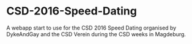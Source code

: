 # CSD-2016-Speed-Dating

A webapp start to use for the CSD 2016 Speed Dating organised by DykeAndGay and the CSD Verein during the CSD weeks in Magdeburg.
